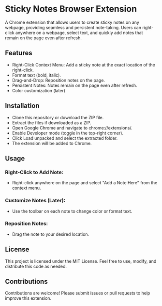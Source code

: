 # Sticky Notes Browser Extension

A Chrome extension that allows users to create sticky notes on any webpage, providing seamless and persistent note-taking. Users can right-click anywhere on a webpage, select text, and quickly add notes that remain on the page even after refresh.

## Features

- Right-Click Context Menu: Add a sticky note at the exact location of the right-click.
- Format text (bold, italic).
- Drag-and-Drop: Reposition notes on the page.
- Persistent Notes: Notes remain on the page even after refresh.
- Color customization (later)

## Installation

- Clone this repository or download the ZIP file.
- Extract the files if downloaded as a ZIP.
- Open Google Chrome and navigate to chrome://extensions/.
- Enable Developer mode (toggle in the top-right corner).
- Click Load unpacked and select the extracted folder.
- The extension will be added to Chrome.

## Usage

### Right-Click to Add Note:

- Right-click anywhere on the page and select "Add a Note Here" from the context menu.

### Customize Notes (Later):

- Use the toolbar on each note to change color or format text.

### Reposition Notes:

- Drag the note to your desired location.


## License

This project is licensed under the MIT License. Feel free to use, modify, and distribute this code as needed.

## Contributions

Contributions are welcome! Please submit issues or pull requests to help improve this extension.
